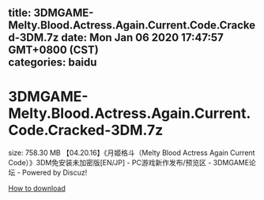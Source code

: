 
title: 3DMGAME-Melty.Blood.Actress.Again.Current.Code.Cracked-3DM.7z
date: Mon Jan 06 2020 17:47:57 GMT+0800 (CST)    
categories: baidu
---

# 3DMGAME-Melty.Blood.Actress.Again.Current.Code.Cracked-3DM.7z
size: 758.30 MB
 【04.20.16】《月姬格斗（Melty Blood Actress Again Current Code）》3DM免安装未加密版[EN/JP] - PC游戏新作发布/预览区 - 3DMGAME论坛 - Powered by Discuz!
 

[How to download](https://bpcam.bemobtrk.com/go/2ceec3aa-1ca2-46d6-b9ff-aaa5c184517c?jno=2763)